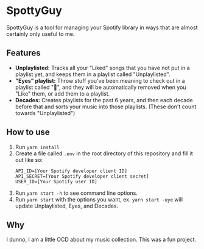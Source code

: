# SpottyGuy

SpottyGuy is a tool for managing your Spotify library in ways that are almost certainly only useful to me.

## Features

-   **Unplaylisted:** Tracks all your "Liked" songs that you have not put in a playlist yet, and keeps them in a playlist called "Unplaylisted".
-   **"Eyes" playlist:** Throw stuff you've been meaning to check out in a playlist called "👀", and they will be automatically removed when you "Like" them, or add them to a playlist.
-   **Decades:** Creates playlists for the past 6 years, and then each decade before that and sorts your music into those playlists. (These don't count towards "Unplaylisted")

## How to use

1. Run `yarn install`
2. Create a file called `.env` in the root directory of this repository and fill it out like so:
   ```
   API_ID=[Your Spotify developer client ID]
   API_SECRET=[Your Spotify developer client secret]
   USER_ID=[Your Spotify user ID]
   ```
3. Run `yarn start -h` to see command line options.
4. Run `yarn start` with the options you want, ex. `yarn start -uye` will update Unplaylisted, Eyes, and Decades.

## Why

I dunno, I am a little OCD about my music collection. This was a fun project.
